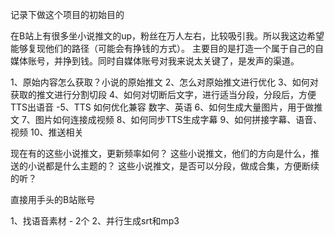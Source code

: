 记录下做这个项目的初始目的

在B站上有很多坐小说推文的up，粉丝在万人左右，比较吸引我。所以我这边希望能够复现他们的路径（可能会有挣钱的方式）。
主要目的是打造一个属于自己的自媒体账号，并挣到钱。同时自媒体账号对我来说太关键了，是发声的渠道。

1、原始内容怎么获取？小说的原始推文
2、怎么对原始推文进行优化
3、如何对获取的推文进行分割切段
4、如何对切断后文字，进行适当分段，分段后，方便TTS出语音
-5、TTS 如何优化兼容 数字、英语
6、如何生成大量图片，用于做推文
7、图片如何连接成视频
8、如何同步TTS生成字幕
9、如何拼接字幕、语音、视频
10、推送相关

现在有的这些小说推文，更新频率如何？
这些小说推文，他们的方向是什么，推送的小说都是什么主题的？
这些小说推文，是否可以分段，做成合集，方便断续的听？

直接用手头的B站账号

1、找语音素材 - 2个
2、并行生成srt和mp3